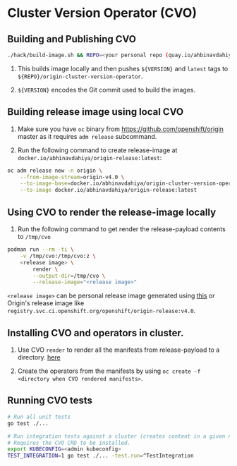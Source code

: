 # Cluster Version Operator (CVO)

## Building and Publishing CVO

```sh
./hack/build-image.sh && REPO=<your personal repo (quay.io/ahbinavdahiya | docker.io/abhinavdahiya)> ./hack/push-image.sh
```

1. This builds image locally and then pushes `${VERSION}` and `latest` tags to `${REPO}/origin-cluster-version-operator`.

2. `${VERSION}` encodes the Git commit used to build the images.

## Building release image using local CVO

1. Make sure you have `oc` binary from https://github.com/openshift/origin master as it requires `adm release` subcommand.

2. Run the following command to create release-image at `docker.io/abhinavdahiya/origin-release:latest`:

```sh
oc adm release new -n origin \
    --from-image-stream=origin-v4.0 \
    --to-image-base=docker.io/abhinavdahiya/origin-cluster-version-operator:latest \
    --to-image docker.io/abhinavdahiya/origin-release:latest
```

## Using CVO to render the release-image locally

1. Run the following command to get render the release-payload contents to `/tmp/cvo`

```sh
podman run --rm -ti \
    -v /tmp/cvo:/tmp/cvo:z \
    <release image> \
        render \
        --output-dir=/tmp/cvo \
        --release-image="<release image>"
```

`<release image>` can be personal release image generated using [this](#building-release-image-using-local-cvo) or Origin's release image like `registry.svc.ci.openshift.org/openshift/origin-release:v4.0`.

## Installing CVO and operators in cluster.

1. Use CVO `render` to render all the manifests from release-payload to a directory. [here](#using-cvo-to-render-the-release-payload-locally)

2. Create the operators from the manifests by using `oc create -f <directory when CVO rendered manifests>`.

## Running CVO tests

```sh
# Run all unit tests
go test ./...

# Run integration tests against a cluster (creates content in a given namespace)
# Requires the CVO CRD to be installed.
export KUBECONFIG=<admin kubeconfig>
TEST_INTEGRATION=1 go test ./... -test.run=^TestIntegration
```
